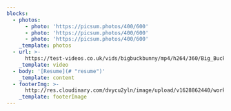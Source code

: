 ```yaml
---
blocks:
  - photos:
      - photo: 'https://picsum.photos/400/600'
      - photo: 'https://picsum.photos/400/600'
      - photo: 'https://picsum.photos/400/600'
    _template: photos
  - url: >-
      https://test-videos.co.uk/vids/bigbuckbunny/mp4/h264/360/Big_Buck_Bunny_360_10s_1MB.mp4
    _template: video
  - body: '[Resume](# "resume")'
    _template: content
  - footerImg: >-
      http://res.cloudinary.com/dvycu2yln/image/upload/v1628862440/work_ogwhvn.jpg
    _template: footerImage
---
```


